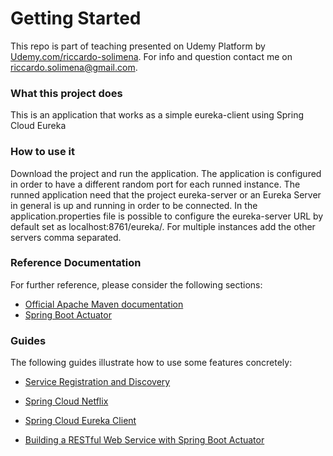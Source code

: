 # Getting Started
This repo is part of teaching presented on Udemy Platform by [Udemy.com/riccardo-solimena](https://www.udemy.com/user/riccardo-solimena/).
For info and question contact me on [riccardo.solimena@gmail.com](mailto:riccardo.solimena@gmail.com).


### What this project does
This is an application that works as a simple eureka-client using Spring Cloud Eureka

### How to use it
Download the project and run the application. The application is configured in order to have a different random port for each runned instance. The runned application need that the project eureka-server or an Eureka Server in general is up and running in order to be connected.
In the application.properties file is possible to configure the eureka-server URL by default set as localhost:8761/eureka/. For multiple instances add the other servers comma separated. 

### Reference Documentation
For further reference, please consider the following sections:

* [Official Apache Maven documentation](https://maven.apache.org/guides/index.html)
* [Spring Boot Actuator](https://docs.spring.io/spring-boot/docs/{bootVersion}/reference/htmlsingle/#production-ready)

### Guides
The following guides illustrate how to use some features concretely:

* [Service Registration and Discovery](https://spring.io/guides/gs/service-registration-and-discovery/)

* [Spring Cloud Netflix](https://cloud.spring.io/spring-cloud-netflix/reference/html/)

* [Spring Cloud Eureka Client](https://cloud.spring.io/spring-cloud-netflix/multi/multi__service_discovery_eureka_clients.html)

* [Building a RESTful Web Service with Spring Boot Actuator](https://spring.io/guides/gs/actuator-service/)